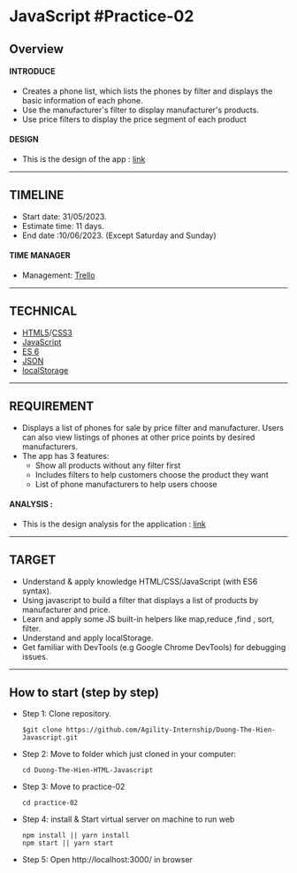 # JavaScript #Practice-02
## Overview
#### INTRODUCE
- Creates a phone list, which lists the phones by filter and displays the basic information of each phone.
- Use the manufacturer's filter to display manufacturer's products.
- Use price filters to display the price segment of each product
#### DESIGN
- This is the design of the app : [link](https://drive.google.com/file/d/1XpJmiGw6D0fnW-4didAcc8v_aNNGkc4J/view?usp=drive_link)
---
## TIMELINE
- Start date: 31/05/2023.
- Estimate time: 11 days.
- End date :10/06/2023. (Except Saturday and Sunday)
####  TIME MANAGER
- Management: [Trello](https://trello.com/b/2cSRPb4Z/javascript-practice-02)
---
## TECHNICAL
- [HTML5](https://developer.mozilla.org/en-US/docs/Web/HTML)/[CSS3](https://developer.mozilla.org/en-US/docs/Web/CSS)
- [JavaScript](https://developer.mozilla.org/en-US/docs/Web/JavaScript)
- [ES 6](http://es6-features.org/)
- [JSON](https://www.w3schools.com/js/js_json_intro.asp)
- [localStorage](https://developer.mozilla.org/en-US/docs/Web/API/Window/localStorage)
---
## REQUIREMENT
- Displays a list of phones for sale by price filter and manufacturer. Users can also view listings of phones at other price points by desired manufacturers.
- The app has 3 features:
    - Show all products without any filter first
    - Includes filters to help customers choose the product they want
    - List of phone manufacturers to help users choose
#### ANALYSIS :
- This is the design analysis for the application : [link](https://docs.google.com/document/d/1MF8DaLU2YsnOjFPMEMo7l8BASeBk6MHj2dXO-IhWXag/edit#heading=h.u1h91ao55ie5)
---
## TARGET
- Understand & apply knowledge HTML/CSS/JavaScript (with ES6 syntax).
- Using javascript to build a filter that displays a list of products by manufacturer and price.
- Learn and apply some JS built-in helpers like map,reduce ,find , sort, filter.
- Understand and apply localStorage.
- Get familiar with DevTools (e.g Google Chrome DevTools) for debugging issues.
---
## How to start (step by step)
- Step 1: Clone repository.
    ~~~
    $git clone https://github.com/Agility-Internship/Duong-The-Hien-Javascript.git
    ~~~
- Step 2: Move to folder which just cloned in your computer:
    ~~~
    cd Duong-The-Hien-HTML-Javascript
    ~~~
- Step 3: Move to practice-02
    ~~~
    cd practice-02
    ~~~
- Step 4: install & Start virtual server on machine to run web
    ~~~
    npm install || yarn install
    npm start || yarn start
    ~~~
- Step 5: Open http://localhost:3000/ in browser
